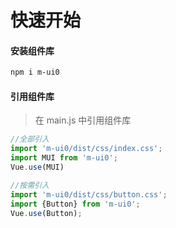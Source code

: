 # 快速开始

#### 安装组件库

```bash
npm i m-ui0
```

#### 引用组件库
> 在 main.js 中引用组件库

```javascript
//全部引入
import 'm-ui0/dist/css/index.css';
import MUI from 'm-ui0';
Vue.use(MUI)

//按需引入
import 'm-ui0/dist/css/button.css';
import {Button} from 'm-ui0';
Vue.use(Button);
```